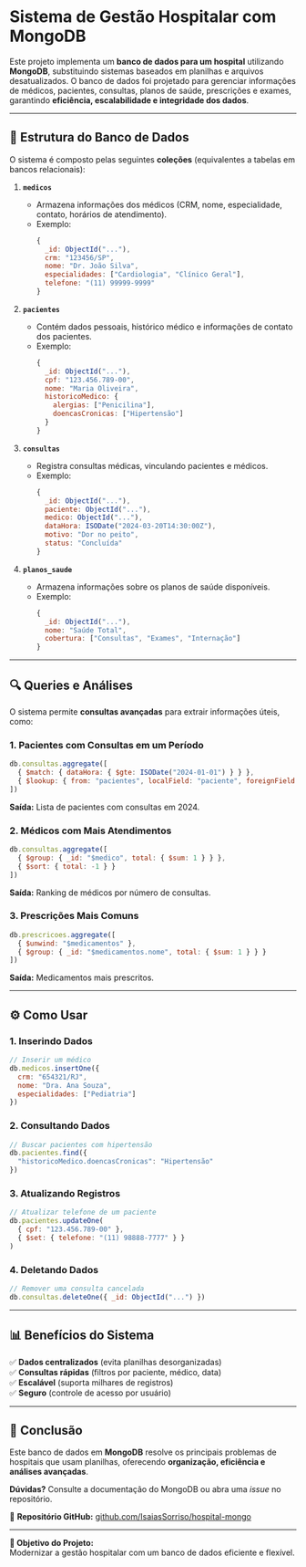 # **Sistema de Gestão Hospitalar com MongoDB**  

Este projeto implementa um **banco de dados para um hospital** utilizando **MongoDB**, substituindo sistemas baseados em planilhas e arquivos desatualizados. O banco de dados foi projetado para gerenciar informações de médicos, pacientes, consultas, planos de saúde, prescrições e exames, garantindo **eficiência, escalabilidade e integridade dos dados**.  

---

## **📌 Estrutura do Banco de Dados**  

O sistema é composto pelas seguintes **coleções** (equivalentes a tabelas em bancos relacionais):  

1. **`medicos`**  
   - Armazena informações dos médicos (CRM, nome, especialidade, contato, horários de atendimento).  
   - Exemplo:  
     ```javascript
     {
       _id: ObjectId("..."),
       crm: "123456/SP",
       nome: "Dr. João Silva",
       especialidades: ["Cardiologia", "Clínico Geral"],
       telefone: "(11) 99999-9999"
     }
     ```  

2. **`pacientes`**  
   - Contém dados pessoais, histórico médico e informações de contato dos pacientes.  
   - Exemplo:  
     ```javascript
     {
       _id: ObjectId("..."),
       cpf: "123.456.789-00",
       nome: "Maria Oliveira",
       historicoMedico: {
         alergias: ["Penicilina"],
         doencasCronicas: ["Hipertensão"]
       }
     }
     ```  

3. **`consultas`**  
   - Registra consultas médicas, vinculando pacientes e médicos.  
   - Exemplo:  
     ```javascript
     {
       _id: ObjectId("..."),
       paciente: ObjectId("..."),
       medico: ObjectId("..."),
       dataHora: ISODate("2024-03-20T14:30:00Z"),
       motivo: "Dor no peito",
       status: "Concluída"
     }
     ```  

4. **`planos_saude`**  
   - Armazena informações sobre os planos de saúde disponíveis.  
   - Exemplo:  
     ```javascript
     {
       _id: ObjectId("..."),
       nome: "Saúde Total",
       cobertura: ["Consultas", "Exames", "Internação"]
     }
     ```  
---

## **🔍 Queries e Análises**  

O sistema permite **consultas avançadas** para extrair informações úteis, como:  

### **1. Pacientes com Consultas em um Período**  
```javascript
db.consultas.aggregate([
  { $match: { dataHora: { $gte: ISODate("2024-01-01") } } },
  { $lookup: { from: "pacientes", localField: "paciente", foreignField: "_id", as: "paciente" } }
])
```  
**Saída:** Lista de pacientes com consultas em 2024.  

### **2. Médicos com Mais Atendimentos**  
```javascript
db.consultas.aggregate([
  { $group: { _id: "$medico", total: { $sum: 1 } } },
  { $sort: { total: -1 } }
])
```  
**Saída:** Ranking de médicos por número de consultas.  

### **3. Prescrições Mais Comuns**  
```javascript
db.prescricoes.aggregate([
  { $unwind: "$medicamentos" },
  { $group: { _id: "$medicamentos.nome", total: { $sum: 1 } } }
])
```  
**Saída:** Medicamentos mais prescritos.  

---

## **⚙️ Como Usar**  

### **1. Inserindo Dados**  
```javascript
// Inserir um médico
db.medicos.insertOne({
  crm: "654321/RJ",
  nome: "Dra. Ana Souza",
  especialidades: ["Pediatria"]
})
```  

### **2. Consultando Dados**  
```javascript
// Buscar pacientes com hipertensão
db.pacientes.find({
  "historicoMedico.doencasCronicas": "Hipertensão"
})
```  

### **3. Atualizando Registros**  
```javascript
// Atualizar telefone de um paciente
db.pacientes.updateOne(
  { cpf: "123.456.789-00" },
  { $set: { telefone: "(11) 98888-7777" } }
)
```  

### **4. Deletando Dados**  
```javascript
// Remover uma consulta cancelada
db.consultas.deleteOne({ _id: ObjectId("...") })
```  

---

## **📊 Benefícios do Sistema**  

✅ **Dados centralizados** (evita planilhas desorganizadas)  
✅ **Consultas rápidas** (filtros por paciente, médico, data)  
✅ **Escalável** (suporta milhares de registros)  
✅ **Seguro** (controle de acesso por usuário)  

---

## **📌 Conclusão**  
Este banco de dados em **MongoDB** resolve os principais problemas de hospitais que usam planilhas, oferecendo **organização, eficiência e análises avançadas**.  

**Dúvidas?** Consulte a documentação do MongoDB ou abra uma *issue* no repositório.  

📌 **Repositório GitHub:** [github.com/IsaiasSorriso/hospital-mongo](https://github.com/IsaiasSorriso/hospital-mongo)  

--- 

**🎯 Objetivo do Projeto:**  
Modernizar a gestão hospitalar com um banco de dados eficiente e flexível.
